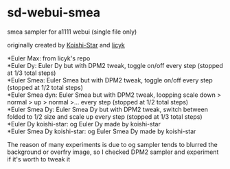 # sd-webui-smea
smea sampler for a1111 webui (single file only)

originally created by [Koishi-Star](https://github.com/Koishi-Star/Euler-Smea-Dyn-Sampler) and [licyk](https://github.com/licyk/advanced_euler_sampler_extension)

*Euler Max: from licyk's repo    
*Euler Dy: Euler Dy but with DPM2 tweak, toggle on/off every step (stopped at 1/3 total steps)    
*Euler Smea: Euler Smea but with DPM2 tweak, toggle on/off every step (stopped at 1/2 total steps)    
*Euler Smea dyn: Euler Smea but with DPM2 tweak, loopping scale down > normal > up > normal >... every step (stopped at 1/2 total steps)    
*Euler Smea Dy: Euler Smea Dy but with DPM2 tweak, switch between folded to 1/2 size and scale up every step (stopped at 1/3 total steps)    
*Euler Dy koishi-star: og Euler Dy made by koishi-star    
*Euler Smea Dy koishi-star: og Euler Smea Dy made by koishi-star    
    
The reason of many experiments is due to og sampler tends to blurred the background or overfry image, so I checked DPM2 sampler and experiment if it's worth to tweak it
